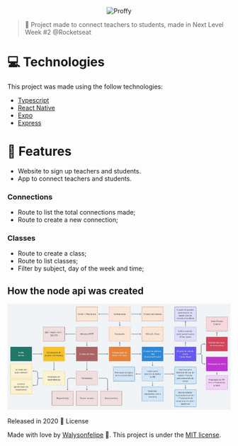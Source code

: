 <p align="center">
   <img src="https://github.com/RafaelGoulartB/Proffy/blob/master/.github/logo.png" alt="Proffy" width="280"/>
</p>
<p>

> :rocket: Project made to connect teachers to students, made in Next Level Week #2 @Rocketseat




# :computer: Technologies
This project was made using the follow technologies:
<ul>
  <li><a href="https://www.typescriptlang.org/">Typescript</a></li>
  <li><a href="https://reactnative.dev/">React Native</a></li>
  <li><a href="https://expo.io/">Expo</a></li>
  <li><a href="https://expressjs.com/en/api.html#express">Express</a></li>
</ul>

# :rocket: Features

* Website to sign up teachers and students.
* App to connect teachers and students.



### Connections

- Route to list the total connections made;
- Route to create a new connection;

### Classes

- Route to create a class;
- Route to list classes;
- Filter by subject, day of the week and time;

## How the node api was created
<p align="center">
   <img src="https://github.com/walysonfelipe/proffy/blob/master/github.jpeg?raw=true" alt="Proffy" width="600"/>
</p>

Released in 2020 :closed_book: License

Made with love by [Walysonfelipe](https://github.com/walysonfelipe) 🚀.
This project is under the [MIT license](https://github.com/walysonfelipe/Proffy/master/LICENSE).
